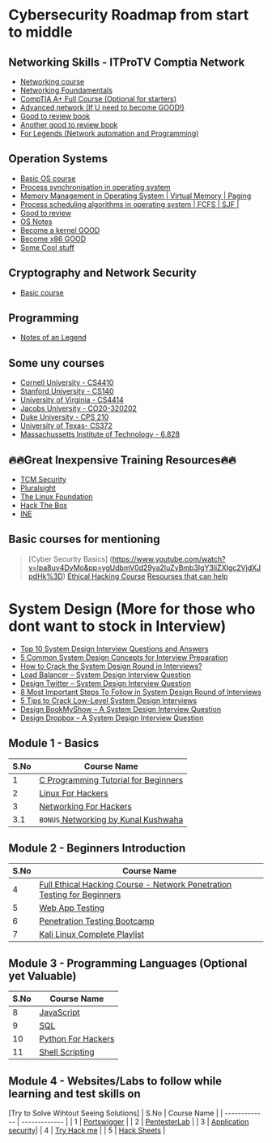 # Cybersecurity Roadmap from start to middle 


## Networking Skills - ITProTV Comptia Network 
- [Networking course](https://mega.nz/folder/bm5UUZoS#qIswiU9nj_fxK-czHMMcsA)
- [Networking Foundamentals](https://www.youtube.com/watch?v=qiQR5rTSshw&pp=ygUVbmV0d29ya2luZyBmb3VuZGF0aW9u)
- [CompTIA A+ Full Course (Optional for starters)](https://www.youtube.com/watch?v=1CZXXNKAY5o&pp=ygUVbmV0d29ya2luZyBmb3VuZGF0aW9u)
- [Advanced network (If U need to become GOOD!)](https://csc-knu.github.io/sys-prog/books/Andrew%20S.%20Tanenbaum%20-%20Computer%20Networks.pdf)
- [Good to review book](https://ptgmedia.pearsoncmg.com/images/9780789749048/samplepages/0789749041.pdf)
- [Another good to review book](https://ptgmedia.pearsoncmg.com/images/9781587145148/samplepages/9781587145148_Sample.pdf)
- [For Legends (Network automation and Programming)](http://www.pkt.edu.my/pdf_sys/home/pdf/165)

## Operation Systems 
- [Basic OS course](https://www.javatpoint.com/best-courses-for-the-operating-system)
- [Process synchronisation in operating system](https://www.youtube.com/playlist?list=PLhqPDa2HoaAa-8ZXIfqMv79GikkRIbrrm)
- [Memory Management in Operating System | Virtual Memory | Paging](https://www.youtube.com/playlist?list=PLhqPDa2HoaAYXNWaBG3sJy0SEI2cyt2Du)
- [Process scheduling algorithms in operating system | FCFS | SJF | ](https://www.youtube.com/playlist?list=PLhqPDa2HoaAbe5MBgsbNhlMKYUZSJmXKj)
- [Good to review](https://ptgmedia.pearsoncmg.com/images/9781587145148/samplepages/9781587145148_Sample.pdf)
- [OS Notes](https://pages.cs.wisc.edu/~bart/537/lecturenotes/titlepage.html)
- [Become a kernel GOOD](https://github.com/cirosantilli/linux-kernel-module-cheat)
- [Become x86 GOOD](https://github.com/cirosantilli/x86-bare-metal-examples#real-mode-segmentation)
- [Some Cool stuff](https://wiki.osdev.org/Main_Page)

## Cryptography and Network Security
- [Basic course](https://www.youtube.com/watch?v=JoeiLuFNBc4&list=PLBlnK6fEyqRgJU3EsOYDTW7m6SUmW6kII)

## Programming
- [Notes of an Legend](http://www.codersnotes.com/notes/)


## Some uny courses 
- [Cornell University - CS4410](http://www.cs.cornell.edu/courses/cs4410/2017sp/)
- [Stanford University - CS140](http://www.scs.stanford.edu/17wi-cs140/)
- [University of Virginia - CS4414](http://www.rust-class.org/)
- [Jacobs University - CO20-320202](http://cnds.eecs.jacobs-university.de/courses/os-2016/)
- [Duke University - CPS 210](https://users.cs.duke.edu/~chase/cps210/)
- [University of Texas- CS372](http://www.cs.utexas.edu/users/dahlin/Classes/UGOS/)
- [Massachussetts Institute of Technology - 6.828](https://ocw.mit.edu/courses/electrical-engineering-and-computer-science/6-828-operating-system-engineering-fall-2012/index.html)

## 🔥🔥Great Inexpensive Training Resources🔥🔥
- [TCM Security](https://itdad.info/TCM)
- [Pluralsight](https://itdad.info/Pluralsight)
- [The Linux Foundation](https://itdad.info/LearnLinux)
- [Hack The Box](https://itdad.info/HackTheBox)
- [INE](https://itdad.info/ine)


## Basic courses for mentioning
> [Cyber Security Basics] (https://www.youtube.com/watch?v=lpa8uy4DyMo&pp=ygUdbmV0d29ya2luZyBmb3IgY3liZXIgc2VjdXJpdHk%3D)
> [Ethical Hacking Course](https://www.youtube.com/watch?v=lpa8uy4DyMo&pp=ygUdbmV0d29ya2luZyBmb3IgY3liZXIgc2VjdXJpdHk%3D)
> [Resourses that can help](https://github.com/paulveillard/cybersecurity)

# System Design (More for those who dont want to stock in Interview)
- [Top 10 System Design Interview Questions and Answers](https://www.geeksforgeeks.org/top-10-system-design-interview-questions-and-answers/)
- [5 Common System Design Concepts for Interview Preparation](https://www.geeksforgeeks.org/5-common-system-design-concepts-for-interview-preparation/)
- [How to Crack the System Design Round in Interviews?](https://www.geeksforgeeks.org/how-to-crack-system-design-round-in-interviews/)
- [Load Balancer – System Design Interview Question](https://www.geeksforgeeks.org/how-to-crack-system-design-round-in-interviews/)
- [Design Twitter – System Design Interview Question](https://www.geeksforgeeks.org/design-twitter-a-system-design-interview-question/)
- [8 Most Important Steps To Follow in System Design Round of Interviews](https://www.geeksforgeeks.org/8-most-important-steps-to-follow-in-system-design-round-of-interviews/)
- [5 Tips to Crack Low-Level System Design Interviews](https://www.geeksforgeeks.org/5-tips-to-crack-low-level-system-design-interviews/)
- [Design BookMyShow – A System Design Interview Question](https://www.geeksforgeeks.org/design-bookmyshow-a-system-design-interview-question/)
- [Design Dropbox – A System Design Interview Question](https://www.geeksforgeeks.org/design-dropbox-a-system-design-interview-question/)

## Module 1 - Basics

| S.No          | Course Name   |
| ------------- | ------------- |
| 1        | [C Programming Tutorial for Beginners](https://www.youtube.com/watch?v=KJgsSFOSQv0)|
| 2         | [Linux For Hackers](https://www.youtube.com/watch?v=1hvVcEhcbLM)         |
| 3         | [Networking For Hackers](https://www.youtube.com/playlist?list=PLLKT__MCUeiyUKmYaakznsZeU4lZYwt_j)         |
| 3.1         | `BONUS`[ Networking by Kunal Kushwaha](https://youtu.be/IPvYjXCsTg8)         |

## Module 2 - Beginners Introduction

| S.No          | Course Name   |
| ------------- | ------------- |
| 4       | [Full Ethical Hacking Course - Network Penetration Testing for Beginners](https://www.youtube.com/watch?v=3Kq1MIfTWCE)|
| 5         | [Web App Testing](https://www.youtube.com/playlist?list=PLLKT__MCUeixCoi2jtP2Jj8nZzM4MOzBL)         |
| 6         | [Penetration Testing Bootcamp](https://www.youtube.com/playlist?list=PLBf0hzazHTGOepimcP15eS6Y-aR4m6ql3)         |
| 7         | [Kali Linux Complete Playlist](https://www.youtube.com/playlist?list=PLYmlEoSHldN7HJapyiQ8kFLUsk_a7EjCw)    |

## Module 3 - Programming Languages (Optional yet Valuable)

| S.No          | Course Name   |
| ------------- | ------------- |
| 8       | [JavaScript](https://www.youtube.com/watch?v=PkZNo7MFNFg)         |
| 9       | [SQL](https://youtu.be/5OdVJbNCSso)         |
| 10         | [Python For Hackers](https://www.youtube.com/playlist?list=PLBf0hzazHTGM_dncTqO9l-0zUQYP0nNPU)|
| 11         | [Shell Scripting](https://www.youtube.com/playlist?list=PLBf0hzazHTGMJzHon4YXGscxUvsFpxrZT)

## Module 4 - Websites/Labs to follow while learning and test skills on

[Try to Solve Wihtout Seeing Solutions]
| S.No          | Course Name   |
| ------------- | ------------- |
| 1       | [Portswigger](https://portswigger.net/web-security/learning-path)         |
| 2       | [PentesterLab](https://pentesterlab.com/exercises)         |
| 3         | [Application security](https://application.security/)|
| 4         | [Try Hack me](https://tryhackme.com/) |
| 5         | [Hack Sheets](https://hacksheets.in/) |

